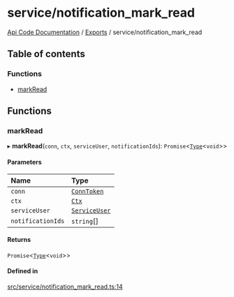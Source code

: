 # service/notification\_mark\_read
 
[Api Code Documentation](../README.md) / [Exports](../modules.md) / service/notification\_mark\_read

## Table of contents

### Functions

- [markRead](service_notification_mark_read.md#markread)

## Functions

### markRead

▸ **markRead**(`conn`, `ctx`, `serviceUser`, `notificationIds`): `Promise`\<[`Type`](result.md#type)\<`void`\>\>

#### Parameters

| Name | Type |
| :------ | :------ |
| `conn` | [`ConnToken`](service_conn.md#conntoken) |
| `ctx` | [`Ctx`](../interfaces/lib_ctx.Ctx.md) |
| `serviceUser` | [`ServiceUser`](../interfaces/service_domain_organization_service_user.ServiceUser.md) |
| `notificationIds` | `string`[] |

#### Returns

`Promise`\<[`Type`](result.md#type)\<`void`\>\>

#### Defined in

[src/service/notification_mark_read.ts:14](https://github.com/openkfw/TruBudget/blob/648f2bb/api/src/service/notification_mark_read.ts#L14)

